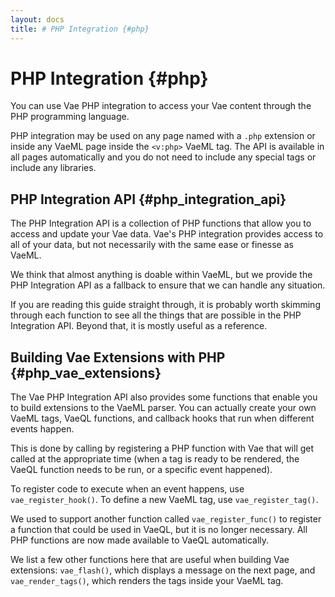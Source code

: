 ```yaml
---
layout: docs
title: # PHP Integration {#php}
---
```


# PHP Integration {#php}

You can use Vae PHP integration to access your Vae content through the
PHP programming language.

PHP integration may be used on any page named with a `.php` extension or
inside any VaeML page inside the `<v:php>` VaeML tag. The API is
available in all pages automatically and you do not need to include any
special tags or include any libraries.

## PHP Integration API {#php_integration_api}

The PHP Integration API is a collection of PHP functions that allow you
to access and update your Vae data. Vae's PHP integration provides
access to all of your data, but not necessarily with the same ease or
finesse as VaeML.

We think that almost anything is doable within VaeML, but we provide the
PHP Integration API as a fallback to ensure that we can handle any
situation.

If you are reading this guide straight through, it is probably worth
skimming through each function to see all the things that are possible
in the PHP Integration API. Beyond that, it is mostly useful as a
reference.

## Building Vae Extensions with PHP {#php_vae_extensions}

The Vae PHP Integration API also provides some functions that enable you
to build extensions to the VaeML parser. You can actually create your
own VaeML tags, VaeQL functions, and callback hooks that run when
different events happen.

This is done by calling by registering a PHP function with Vae that will
get called at the appropriate time (when a tag is ready to be rendered,
the VaeQL function needs to be run, or a specific event happened).

To register code to execute when an event happens, use
`vae_register_hook()`. To define a new VaeML tag, use
`vae_register_tag()`.

We used to support another function called `vae_register_func()` to
register a function that could be used in VaeQL, but it is no longer
necessary. All PHP functions are now made available to VaeQL
automatically.

We list a few other functions here that are useful when building Vae
extensions: `vae_flash()`, which displays a message on the next page,
and `vae_render_tags()`, which renders the tags inside your VaeML tag.
